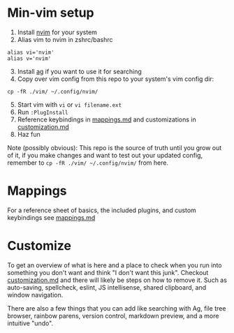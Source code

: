 # Min-vim setup

1. Install [nvim](https://github.com/neovim/neovim/wiki/Installing-Neovim) for your system
2. Alias vim to nvim in zshrc/bashrc
```
alias vi='nvim'
alias v='nvim'
```
3. Install [ag](https://github.com/ggreer/the_silver_searcher#installing) if you want to use it for searching
4. Copy over vim config from this repo to your system's vim config dir:
```
cp -fR ./vim/ ~/.config/nvim/
```
5. Start vim with `vi` or `vi filename.ext`
6. Run `:PlugInstall`
7. Reference keybindings in [mappings.md](./mappings.md) and customizations in [customization.md](./customization.md)
8. Haz fun

Note (possibly obvious): This repo is the source of truth until you grow out of it, if you make changes and want to test out your updated config, remember to `cp -fR ./vim/ ~/.config/nvim/` from here.

# Mappings

For a reference sheet of basics, the included plugins, and custom keybindings see [mappings.md](./mappings.md)

# Customize

To get an overview of what is here and a place to check when you run into something you don't want and think "I don't want this junk". Checkout [customization.md](./customization.md) and there will likely be steps on how to remove it. Such as auto-saving, spellcheck, eslint, JS intellisense, shared clipboard, and window navigation. 

There are also a few things that you can add like searching with Ag, file tree browser, rainbow parens, version control, markdown preview, and a more intuitive "undo".

